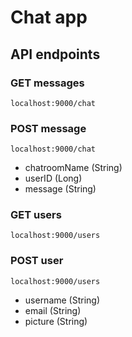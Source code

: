 # Chat app

## API endpoints

### GET messages
```url
localhost:9000/chat
```

### POST message
```url
localhost:9000/chat
```

- chatroomName (String)
- userID (Long)
- message (String)

### GET users
```url
localhost:9000/users
```

### POST user
```url
localhost:9000/users
```

- username (String)
- email (String)
- picture (String)
